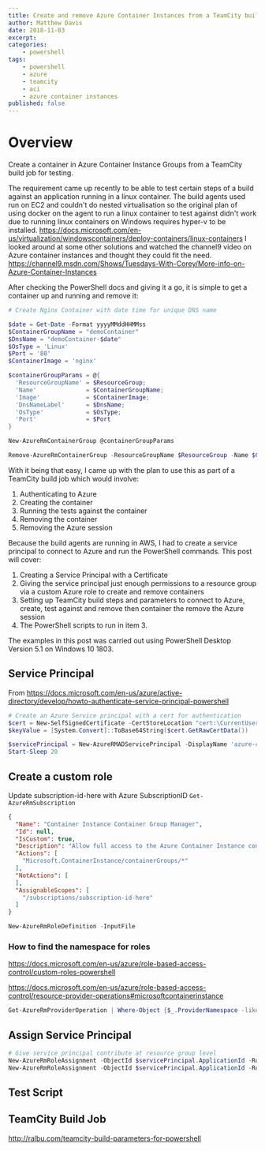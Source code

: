 ```yaml
---
title: Create and remove Azure Container Instances from a TeamCity build
author: Matthew Davis
date: 2018-11-03
excerpt: 
categories:
    - powershell
tags:
    - powershell
    - azure
    - teamcity
    - aci
    - azure container instances
published: false
---
```


# Overview

Create a container in Azure Container Instance Groups from a TeamCity build job for testing.

The requirement came up recently to be able to test certain steps of a build against an application running in a linux container. The build agents used run on EC2 and couldn't do nested virtualisation so the original plan of using docker on the agent to run a linux container to test against didn't work due to running linux containers on Windows requires hyper-v to be installed.
https://docs.microsoft.com/en-us/virtualization/windowscontainers/deploy-containers/linux-containers
I looked around at some other solutions and watched the channel9 video on Azure container instances and thought they could fit the need.
https://channel9.msdn.com/Shows/Tuesdays-With-Corey/More-info-on-Azure-Container-Instances

After checking the PowerShell docs and giving it a go, it is simple to get a container up and running and remove it:

```powershell
# Create Nginx Container with date time for unique DNS name

$date = Get-Date -Format yyyyMMddHHMMss
$ContainerGroupName = "demoContainer"
$DnsName = "demoContainer-$date"
$OsType = 'Linux'
$Port = '80'
$ContainerImage = 'nginx'

$containerGroupParams = @{
  'ResourceGroupName' = $ResourceGroup;
  'Name'              = $ContainerGroupName;
  'Image'             = $ContainerImage;
  'DnsNameLabel'      = $DnsName;
  'OsType'            = $OsType;
  'Port'              = $Port
}

New-AzureRmContainerGroup @containerGroupParams

Remove-AzureRmContainerGroup -ResourceGroupName $ResourceGroup -Name $ContainerGroupName
```

With it being that easy, I came up with the plan to use this as part of a TeamCity build job which would involve:

1. Authenticating to Azure
2. Creating the container
3. Running the tests against the container
4. Removing the container
5. Removing the Azure session

Because the build agents are running in AWS, I had to create a service principal to connect to Azure and run the PowerShell commands. This post will cover:

1. Creating a Service Principal with a Certificate
2. Giving the service principal just enough permissions to a resource group via a custom Azure role to create and remove containers
3. Setting up TeamCity build steps and parameters to connect to Azure, create, test against and remove then container the remove the Azure session
4. The PowerShell scripts to run in item 3.

The examples in this post was carried out using PowerShell Desktop Version 5.1 on Windows 10 1803.

## Service Principal

From https://docs.microsoft.com/en-us/azure/active-directory/develop/howto-authenticate-service-principal-powershell

```powershell
# Create an Azure Service principal with a cert for authentication
$cert = New-SelfSignedCertificate -CertStoreLocation "cert:\CurrentUser\My" -Subject "CN=tcContainerTestCert" -KeySpec KeyExchange
$keyValue = [System.Convert]::ToBase64String($cert.GetRawCertData())

$servicePrincipal = New-AzureRMADServicePrincipal -DisplayName 'azure-container-instances-teamcity-testing' -CertValue $keyValue -EndDate $cert.NotAfter -StartDate $cert.NotBefore
Start-Sleep 20
```

## Create a custom role

Update subscription-id-here with Azure SubscriptionID ```Get-AzureRmSubscription```

```json
{
  "Name": "Container Instance Container Group Manager",
  "Id": null,
  "IsCustom": true,
  "Description": "Allow full access to the Azure Container Instance container group resources",
  "Actions": [
    "Microsoft.ContainerInstance/containerGroups/*"
  ],
  "NotActions": [
  ],
  "AssignableScopes": [
    "/subscriptions/subscription-id-here"
  ]
}
```

```powershell
New-AzureRmRoleDefinition -InputFile
```

### How to find the namespace for roles

https://docs.microsoft.com/en-us/azure/role-based-access-control/custom-roles-powershell

https://docs.microsoft.com/en-us/azure/role-based-access-control/resource-provider-operations#microsoftcontainerinstance

```powershell
Get-AzureRmProviderOperation | Where-Object {$_.ProviderNamespace -like "*container*"} | Select-Object -Property ProviderNamespace -Unique
```

## Assign Service Principal

```powershell
# Give service principal contribute at resource group level
New-AzureRmRoleAssignment -ObjectId $servicePrincipal.ApplicationId -RoleDefinitionName 'Container Instance Container Group Manager' -ResourceGroupName 'test-iam'
New-AzureRmRoleAssignment -ObjectId $servicePrincipal.ApplicationId -RoleDefinitionName 'reader' -ResourceGroupName 'test-iam'
```

## Test Script

## TeamCity Build Job

http://ralbu.com/teamcity-build-parameters-for-powershell